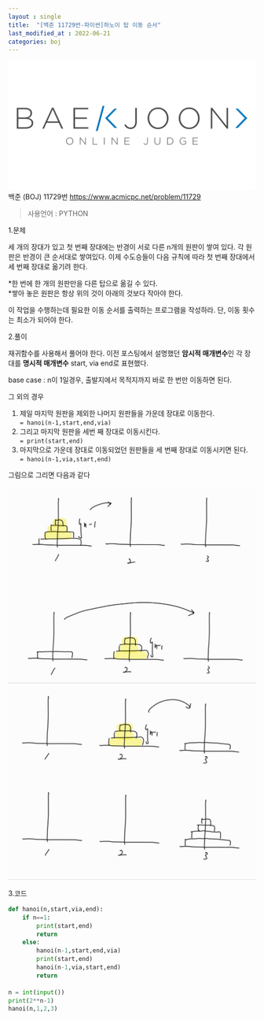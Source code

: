 ```yaml
---
layout : single
title:  "[백준 11729번-파이썬]하노이 탑 이동 순서"
last_modified_at : 2022-06-21
categories: boj
---
```

<center><img src="/img/boj/boj-logo.png"></center>
백준 (BOJ) 11729번  
<a href="https://www.acmicpc.net/problem/11729">https://www.acmicpc.net/problem/11729</a>

> 사용언어 : PYTHON

1.문제  

세 개의 장대가 있고 첫 번째 장대에는 반경이 서로 다른 n개의 원판이 쌓여 있다. 각 원판은 반경이 큰 순서대로 쌓여있다. 이제 수도승들이 다음 규칙에 따라 첫 번째 장대에서 세 번째 장대로 옮기려 한다.

*한 번에 한 개의 원판만을 다른 탑으로 옮길 수 있다.  
*쌓아 놓은 원판은 항상 위의 것이 아래의 것보다 작아야 한다.

이 작업을 수행하는데 필요한 이동 순서를 출력하는 프로그램을 작성하라. 단, 이동 횟수는 최소가 되어야 한다.

2.풀이

재귀함수를 사용해서 풀어야 한다. 이전 포스팅에서 설명했던 **암시적 매개변수**인 각 장대를 **명시적 매개변수** start, via end로 표현했다.  

base case : n이 1일경우, 출발지에서 목적지까지 바로 한 번만 이동하면 된다.

그 외의 경우 
1. 제일 마지막 원판을 제외한 나머지 원판들을 가운데 장대로 이동한다.  
`= hanoi(n-1,start,end,via)`
2. 그리고 마지막 원판을 세번 째 장대로 이동시킨다.  
`= print(start,end)`
3. 마지막으로 가운데 장대로 이동되었던 원판들을 세 번째 장대로 이동시키면 된다.  
`= hanoi(n-1,via,start,end)`

그림으로 그리면 다음과 같다

<img src="/img/boj/11729-1.jpg">
<img src="/img/boj/11729-2.jpg">




3.코드

```python
def hanoi(n,start,via,end):
    if n==1:
        print(start,end)
        return
    else:
        hanoi(n-1,start,end,via)
        print(start,end)
        hanoi(n-1,via,start,end)
        return

n = int(input())
print(2**n-1)
hanoi(n,1,2,3)
```



